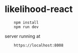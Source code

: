 # likelihood-react

```
	npm install
	npm run dev
```

server running at
```
	https://localhost:8008
```
